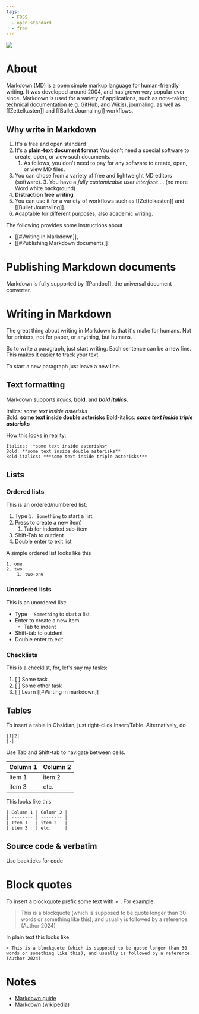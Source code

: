 ```yaml
---
tags:
  - FOSS
  - open-standard
  - free
---
```

![](images/markdown-mark.svg)
# About 
Markdown (MD) is a open simple markup language for human-friendly writing. 
It was developed around 2004, and has grown very popular ever since. 
Markdown is used for a variety of applications, such as note-taking; technical documentation (e.g. GitHub, and Wikis), journaling, as well as [[Zettelkasten]] and [[Bullet Journaling]] workflows. 
## Why write in Markdown 
1. It's a free and open standard 
3. It's a **plain-text document format** 
   You don't need a special software to create, open, or view such documents. 
	1. As follows, you don't need to pay for any software to create, open, or view MD files. 
1. You can chose from a variety of free and lightweight MD editors (software). 
	3. You have a *fully customizable user interface*.... (no more Word white background)
3. **Distraction free writing**  
2. You can use it for a variety of workflows such as [[Zettelkasten]] and [[Bullet Journaling]]. 
4. Adaptable for different purposes, also academic writing. 


The following provides some instructions about
- [[#Writing in Markdown]], 
- [[#Publishing Markdown documents]]

# Publishing Markdown documents 

Markdown is fully supported by [[Pandoc]],  the universal document converter. 

# Writing in Markdown 

The great thing about writing in Markdown is that it's make for humans. 
Not for printers, not for paper, or anything, but humans. 

So to write a paragraph, just start writing. 
Each sentence can be a new line.
This makes it easier to track your text. 

To start a new paragraph just leave a new line. 
## Text formatting 

Markdown supports *italics*, **bold**, and ***bold italics***. 

Italics:  *some text inside asterisks*   
Bold: **some text inside double asterisks**
Bold-italics: ***some text inside triple asterisks***

How this looks in reality: 
```
Italics:  *some text inside asterisks*   
Bold: **some text inside double asterisks**
Bold-italics: ***some text inside triple asterisks***
```

## Lists 

### Ordered lists 
This is an ordered/numbered list: 
1. Type `1. Something` to start a list. 
2. Press to create a new item)
	1. Tab for indented sub-item 
4. Shift-Tab to  outdent 
5. Double enter to exit list 


A simple ordered list looks like this 
```
1. one 
2. two 
	1. two-one

```
### Unordered lists 
This is an unordered list: 
- Type `- Something` to start a list
- Enter to create a new item 
	- Tab to indent 
- Shift-tab to outdent 
- Double enter to exit 
### Checklists  

This is a checklist, for, let's say my tasks: 
1. [ ] Some task 
3. [ ] Some other task
4. [ ] Learn [[#Writing in markdown]]
## Tables 

To insert a table in Obsidian, just right-click Insert/Table. 
Alternatively, do 

```
|1|2|
|-| 
```


Use Tab and Shift-tab to navigate between cells.  

| Column 1 | Column 2 |
| -------- | -------- |
| Item 1   | item 2   |
| item 3   | etc.     |

This looks like this 
```
| Column 1 | Column 2 |
| -------- | -------- |
| Item 1   | item 2   |
| item 3   | etc.     |

```

## Source code & verbatim 

Use backticks for code 

 
# Block quotes 

To insert a blockquote prefix some text with `> `. 
For example: 

> This is a blockquote (which is supposed to be quote longer than 30 words or something like this), and usually is followed by a reference. (Author 2024)

In plain text this looks like: 

```
> This is a blockquote (which is supposed to be quote longer than 30 words or something like this), and usually is followed by a reference. (Author 2024)
```


#  Notes 
- [Markdown guide](https://www.markdownguide.org/)
- [Markdown (wikipedia)](https://en.wikipedia.org/wiki/Markdown)
